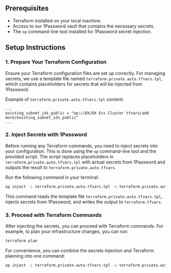 ## Prerequisites

- Terraform installed on your local machine.
- Access to our 1Password vault that contains the necessary secrets.
- The `op` command-line tool installed for 1Password secret injection.

## Setup Instructions

### 1. Prepare Your Terraform Configuration

Ensure your Terraform configuration files are set up correctly. For managing secrets, we use a template file named `terraform.private.auto.tfvars.tpl`, which contains placeholders for secrets that will be injected from 1Password.

Example of `terraform.private.auto.tfvars.tpl` content:

```hcl
...
existing_subnet_ids_public = "op://DX/DX Ecs Cluster tfvars/add more/existing_subnet_ids_public"
...
```

### 2. Inject Secrets with 1Password

Before running any Terraform commands, you need to inject secrets into your configuration. This is done using the `op` command-line tool and the provided script.
The script replaces placeholders in `terraform.private.auto.tfvars.tpl` with actual secrets from 1Password and outputs the result to `terraform.private.auto.tfvars`.

Run the following command in your terminal:

```bash
op inject -i terraform.private.auto.tfvars.tpl -o terraform.private.auto.tfvars
```

This command reads the template file `terraform.private.auto.tfvars.tpl`, injects secrets from 1Password, and writes the output to `terraform.tfvars`.

### 3. Proceed with Terraform Commands

After injecting the secrets, you can proceed with Terraform commands. For example, to plan your infrastructure changes, you can run:

```bash
terraform plan
```

For convenience, you can combine the secrets injection and Terraform planning into one command:

```bash
op inject -i terraform.private.auto.tfvars.tpl -o terraform.private.auto.tfvars && terraform plan
```
